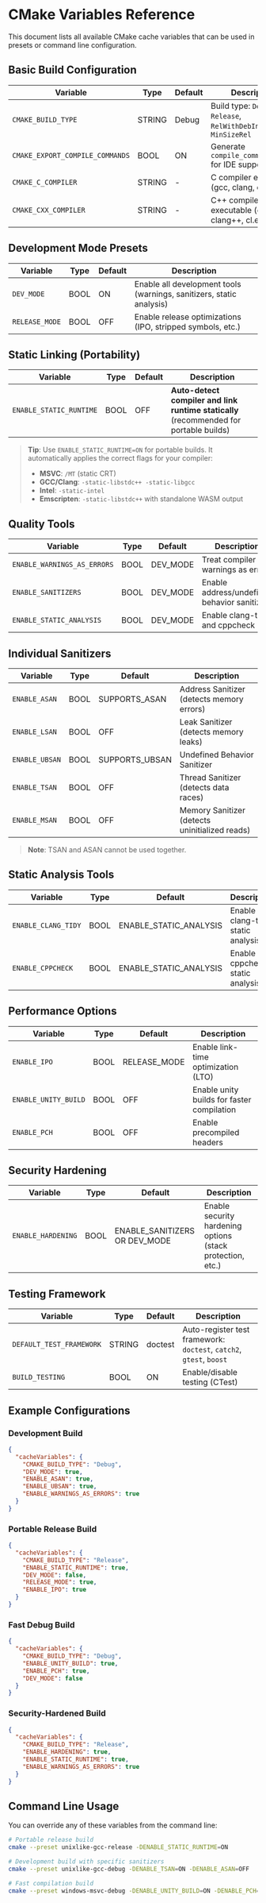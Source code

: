 # CMake Variables Reference

This document lists all available CMake cache variables that can be used in presets or command line configuration.

## Basic Build Configuration

| Variable | Type | Default | Description |
|----------|------|---------|-------------|
| `CMAKE_BUILD_TYPE` | STRING | Debug | Build type: `Debug`, `Release`, `RelWithDebInfo`, `MinSizeRel` |
| `CMAKE_EXPORT_COMPILE_COMMANDS` | BOOL | ON | Generate `compile_commands.json` for IDE support |
| `CMAKE_C_COMPILER` | STRING | - | C compiler executable (gcc, clang, cl.exe) |
| `CMAKE_CXX_COMPILER` | STRING | - | C++ compiler executable (g++, clang++, cl.exe) |

## Development Mode Presets

| Variable | Type | Default | Description |
|----------|------|---------|-------------|
| `DEV_MODE` | BOOL | ON | Enable all development tools (warnings, sanitizers, static analysis) |
| `RELEASE_MODE` | BOOL | OFF | Enable release optimizations (IPO, stripped symbols, etc.) |

## Static Linking (Portability)

| Variable | Type | Default | Description |
|----------|------|---------|-------------|
| `ENABLE_STATIC_RUNTIME` | BOOL | OFF | **Auto-detect compiler and link runtime statically** (recommended for portable builds) |

> **Tip**: Use `ENABLE_STATIC_RUNTIME=ON` for portable builds. It automatically applies the correct flags for your compiler:
> - **MSVC**: `/MT` (static CRT)
> - **GCC/Clang**: `-static-libstdc++ -static-libgcc` 
> - **Intel**: `-static-intel`
> - **Emscripten**: `-static-libstdc++` with standalone WASM output

## Quality Tools

| Variable | Type | Default | Description |
|----------|------|---------|-------------|
| `ENABLE_WARNINGS_AS_ERRORS` | BOOL | DEV_MODE | Treat compiler warnings as errors |
| `ENABLE_SANITIZERS` | BOOL | DEV_MODE | Enable address/undefined behavior sanitizers |
| `ENABLE_STATIC_ANALYSIS` | BOOL | DEV_MODE | Enable clang-tidy and cppcheck |

## Individual Sanitizers

| Variable | Type | Default | Description |
|----------|------|---------|-------------|
| `ENABLE_ASAN` | BOOL | SUPPORTS_ASAN | Address Sanitizer (detects memory errors) |
| `ENABLE_LSAN` | BOOL | OFF | Leak Sanitizer (detects memory leaks) |
| `ENABLE_UBSAN` | BOOL | SUPPORTS_UBSAN | Undefined Behavior Sanitizer |
| `ENABLE_TSAN` | BOOL | OFF | Thread Sanitizer (detects data races) |
| `ENABLE_MSAN` | BOOL | OFF | Memory Sanitizer (detects uninitialized reads) |

> **Note**: TSAN and ASAN cannot be used together.

## Static Analysis Tools

| Variable | Type | Default | Description |
|----------|------|---------|-------------|
| `ENABLE_CLANG_TIDY` | BOOL | ENABLE_STATIC_ANALYSIS | Enable clang-tidy static analysis |
| `ENABLE_CPPCHECK` | BOOL | ENABLE_STATIC_ANALYSIS | Enable cppcheck static analysis |

## Performance Options

| Variable | Type | Default | Description |
|----------|------|---------|-------------|
| `ENABLE_IPO` | BOOL | RELEASE_MODE | Enable link-time optimization (LTO) |
| `ENABLE_UNITY_BUILD` | BOOL | OFF | Enable unity builds for faster compilation |
| `ENABLE_PCH` | BOOL | OFF | Enable precompiled headers |

## Security Hardening

| Variable | Type | Default | Description |
|----------|------|---------|-------------|
| `ENABLE_HARDENING` | BOOL | ENABLE_SANITIZERS OR DEV_MODE | Enable security hardening options (stack protection, etc.) |

## Testing Framework

| Variable | Type | Default | Description |
|----------|------|---------|-------------|
| `DEFAULT_TEST_FRAMEWORK` | STRING | doctest | Auto-register test framework: `doctest`, `catch2`, `gtest`, `boost` |
| `BUILD_TESTING` | BOOL | ON | Enable/disable testing (CTest) |

## Example Configurations

### Development Build
```json
{
  "cacheVariables": {
    "CMAKE_BUILD_TYPE": "Debug",
    "DEV_MODE": true,
    "ENABLE_ASAN": true,
    "ENABLE_UBSAN": true,
    "ENABLE_WARNINGS_AS_ERRORS": true
  }
}
```

### Portable Release Build
```json
{
  "cacheVariables": {
    "CMAKE_BUILD_TYPE": "Release",
    "ENABLE_STATIC_RUNTIME": true,
    "DEV_MODE": false,
    "RELEASE_MODE": true,
    "ENABLE_IPO": true
  }
}
```

### Fast Debug Build
```json
{
  "cacheVariables": {
    "CMAKE_BUILD_TYPE": "Debug",
    "ENABLE_UNITY_BUILD": true,
    "ENABLE_PCH": true,
    "DEV_MODE": false
  }
}
```

### Security-Hardened Build
```json
{
  "cacheVariables": {
    "CMAKE_BUILD_TYPE": "Release", 
    "ENABLE_HARDENING": true,
    "ENABLE_STATIC_RUNTIME": true,
    "ENABLE_WARNINGS_AS_ERRORS": true
  }
}
```

## Command Line Usage

You can override any of these variables from the command line:

```bash
# Portable release build
cmake --preset unixlike-gcc-release -DENABLE_STATIC_RUNTIME=ON

# Development build with specific sanitizers
cmake --preset unixlike-gcc-debug -DENABLE_TSAN=ON -DENABLE_ASAN=OFF

# Fast compilation build
cmake --preset windows-msvc-debug -DENABLE_UNITY_BUILD=ON -DENABLE_PCH=ON
```
